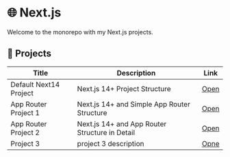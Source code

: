 # 🌐 Next.js

Welcome to the monorepo with my Next.js projects.

## 📁 Projects

| Title | Description | Link |
|----------|----------|--------|
| Default Next14 Project | Next.js 14+ Project Structure | [Open](./next14-project-1/src/app) |
| App Router Project 1 | Next.js 14+ and Simple App Router Structure | [Open](./next14-project-2/src/app) |
| App Router Project 2 | Next.js 14+ and App Router Structure in Detail | [Open](./next14-project-3/src/app) |
| Project 3 | project 3 description | [Opne](./next14-project-3) |
